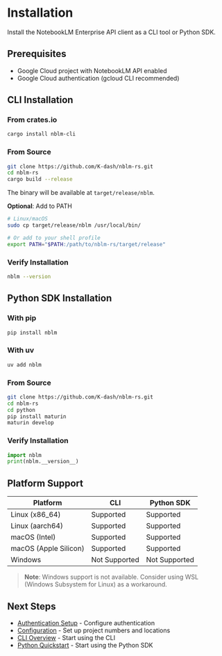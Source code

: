 # Installation

Install the NotebookLM Enterprise API client as a CLI tool or Python SDK.

## Prerequisites

- Google Cloud project with NotebookLM API enabled
- Google Cloud authentication (gcloud CLI recommended)

## CLI Installation

### From crates.io

```bash
cargo install nblm-cli
```

### From Source

```bash
git clone https://github.com/K-dash/nblm-rs.git
cd nblm-rs
cargo build --release
```

The binary will be available at `target/release/nblm`.

**Optional**: Add to PATH

```bash
# Linux/macOS
sudo cp target/release/nblm /usr/local/bin/

# Or add to your shell profile
export PATH="$PATH:/path/to/nblm-rs/target/release"
```

### Verify Installation

```bash
nblm --version
```

## Python SDK Installation

### With pip

```bash
pip install nblm
```

### With uv

```bash
uv add nblm
```

### From Source

```bash
git clone https://github.com/K-dash/nblm-rs.git
cd nblm-rs
cd python
pip install maturin
maturin develop
```

### Verify Installation

```python
import nblm
print(nblm.__version__)
```

## Platform Support

| Platform              | CLI           | Python SDK    |
| --------------------- | ------------- | ------------- |
| Linux (x86_64)        | Supported     | Supported     |
| Linux (aarch64)       | Supported     | Supported     |
| macOS (Intel)         | Supported     | Supported     |
| macOS (Apple Silicon) | Supported     | Supported     |
| Windows               | Not Supported | Not Supported |

> **Note**: Windows support is not available. Consider using WSL (Windows Subsystem for Linux) as a workaround.

## Next Steps

- [Authentication Setup](authentication.md) - Configure authentication
- [Configuration](configuration.md) - Set up project numbers and locations
- [CLI Overview](../cli/README.md) - Start using the CLI
- [Python Quickstart](../python/quickstart.md) - Start using the Python SDK
